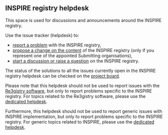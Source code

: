 ## INSPIRE registry helpdesk
This space is used for discussions and announcements around the INSPIRE registry. 

Use the issue tracker (helpdesk) to:
- [report a problem](https://github.com/INSPIRE-MIF/helpdesk-registry/issues/new?assignees=&labels=&template=report-a-problem-or-bug.md&title= "report a problem") with the INSPIRE registry,
- [propose a change on the content](https://github.com/INSPIRE-MIF/helpdesk-registry/issues/new?assignees=&labels=&template=propose-a-change.md&title= "propose a change on the content") of the INSPIRE registry (only if you represent one of the appointed Submitting organisations),
- [start a discussion or raise a question](https://github.com/INSPIRE-MIF/helpdesk-registry/issues/new?assignees=&labels=&template=start-a-discussion.md&title= "start a discussion or raise a question") on the INSPIRE registry.

The status of the solutions to all the issues currently open in the INSPIRE registry helpdesk can be checked on the [project board](https://github.com/INSPIRE-MIF/helpdesk-registry/issues "project board").

Please note that this helpdesk should not be used to report issues with the [Re3gistry software](https://github.com/ec-jrc/re3gistry "Re3gistry software"), but only to report problems specific to the INSPIRE registry. For topics related to the Re3gistry software, please use the [dedicated helpdesk](https://github.com/ec-jrc/re3gistry/issues "dedicated helpdesk").

Furthermore, this helpdesk should not be used to report generic issues with INSPIRE implementation, but only to report problems specific to the INSPIRE registry. For generic topics related to INSPIRE, please use the [dedicated helpdesk](https://github.com/INSPIRE-MIF/helpdesk "dedicated helpdesk").

